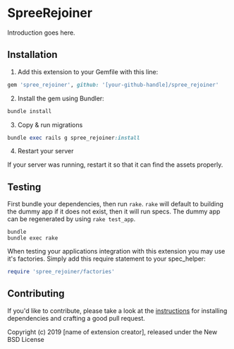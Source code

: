 # SpreeRejoiner

Introduction goes here.

## Installation

1. Add this extension to your Gemfile with this line:
  ```ruby
  gem 'spree_rejoiner', github: '[your-github-handle]/spree_rejoiner'
  ```

2. Install the gem using Bundler:
  ```ruby
  bundle install
  ```

3. Copy & run migrations
  ```ruby
  bundle exec rails g spree_rejoiner:install
  ```

4. Restart your server

  If your server was running, restart it so that it can find the assets properly.

## Testing

First bundle your dependencies, then run `rake`. `rake` will default to building the dummy app if it does not exist, then it will run specs. The dummy app can be regenerated by using `rake test_app`.

```shell
bundle
bundle exec rake
```

When testing your applications integration with this extension you may use it's factories.
Simply add this require statement to your spec_helper:

```ruby
require 'spree_rejoiner/factories'
```


## Contributing

If you'd like to contribute, please take a look at the
[instructions](CONTRIBUTING.md) for installing dependencies and crafting a good
pull request.

Copyright (c) 2019 [name of extension creator], released under the New BSD License
